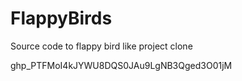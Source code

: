 # FlappyBirds
Source code to flappy bird like project clone

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
